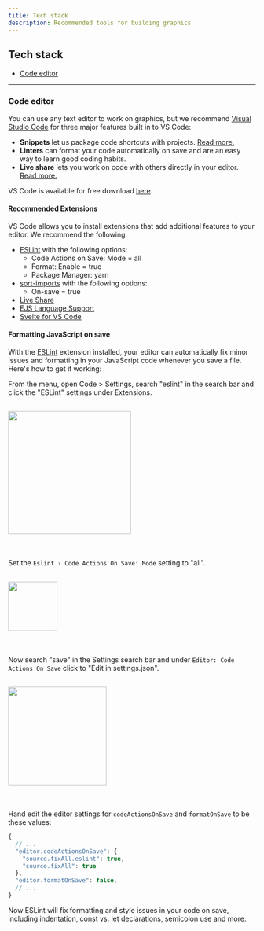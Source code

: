 ```yaml
---
title: Tech stack
description: Recommended tools for building graphics
---
```


## Tech stack

- [Code editor](#code-editor)

---

### Code editor

You can use any text editor to work on graphics, but we recommend [Visual Studio Code](https://code.visualstudio.com/) for three major features built in to VS Code:

- **Snippets** let us package code shortcuts with projects. [Read more.](https://code.visualstudio.com/docs/editor/userdefinedsnippets)
- **Linters** can format your code automatically on save and are an easy way to learn good coding habits.
- **Live share** lets you work on code with others directly in your editor. [Read more.](https://code.visualstudio.com/blogs/2017/11/15/live-share)

VS Code is available for free download [here](https://code.visualstudio.com/).

#### Recommended Extensions

VS Code allows you to install extensions that add additional features to your editor. We recommend the following:

- [ESLint](https://marketplace.visualstudio.com/items?itemName=dbaeumer.vscode-eslint) with the following options:
  - Code Actions on Save: Mode = all
  - Format: Enable = true
  - Package Manager: yarn
- [sort-imports](https://marketplace.visualstudio.com/items?itemName=amatiasq.sort-imports) with the following options:
  - On-save = true
- [Live Share](https://marketplace.visualstudio.com/items?itemName=MS-vsliveshare.vsliveshare)
- [EJS Language Support](https://marketplace.visualstudio.com/items?itemName=DigitalBrainstem.javascript-ejs-support)
- [Svelte for VS Code](https://marketplace.visualstudio.com/items?itemName=svelte.svelte-vscode)

#### Formatting JavaScript on save

With the [ESLint](https://marketplace.visualstudio.com/items?itemName=dbaeumer.vscode-eslint) extension installed, your editor can automatically fix minor issues and formatting in your JavaScript code whenever you save a file. Here's how to get it working:

From the menu, open Code > Settings, search "eslint" in the search bar and click the "ESLint" settings under Extensions.

<img src="https://user-images.githubusercontent.com/2772078/107580486-886a7a00-6bee-11eb-916b-563fa9098b61.png" style="height: 250px; margin: 1rem auto 2.25rem;" />

Set the `Eslint › Code Actions On Save: Mode` setting to "all".

<img src="https://user-images.githubusercontent.com/2772078/107580104-fe221600-6bed-11eb-8f65-454130789fd0.png" style="height: 100px; margin: 1rem auto 2.25rem;" />

Now search "save" in the Settings search bar and under `Editor: Code Actions On Save` click to "Edit in settings.json".

<img src="https://user-images.githubusercontent.com/2772078/107580783-0464c200-6bef-11eb-89fc-6fa140badf67.png" style="height: 200px; margin: 1rem auto 2.25rem;" />

Hand edit the editor settings for `codeActionsOnSave` and `formatOnSave` to be these values:

```javascript
{
  // ...
  "editor.codeActionsOnSave": {
    "source.fixAll.eslint": true,
    "source.fixAll": true
  },
  "editor.formatOnSave": false,
  // ...
}
```

Now ESLint will fix formatting and style issues in your code on save, including indentation, const vs. let declarations, semicolon use and more.
